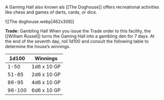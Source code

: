 A Gaming Hall also known als [[The Doghouse]] offers recreational activities like chess and games of darts, cards, or dice.

![[The doghouse.webp|462x308]]

**Trade:** Gambling Hall When you issue the Trade order to this facility, the [[William Russel]] turns the Gaming Hall into a gambling den for 7 days. At the end of the seventh day, roll 1d100 and consult the following table to determine the house’s winnings.

| 1d100  | Winnings    |
| ------ | ----------- |
| 1-50   | 1d6 x 10 GP |
| 51-85  | 2d6 x 10 GP |
| 86-95  | 4d6 x 10 GP |
| 96-100 | 6d6 x 10 GP |
